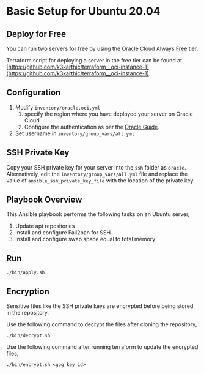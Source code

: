 # Basic Setup for Ubuntu 20.04

## Deploy for Free

You can run two servers for free by using the [Oracle Cloud Always Free](https://www.oracle.com/cloud/free/#always-free) tier.

Terraform script for deploying a server in the free tier can be found at [https://github.com/k3karthic/terraform__oci-instance-1](https://github.com/k3karthic/terraform__oci-instance-1).

## Configuration

1. Modify `inventory/oracle.oci.yml`
    1. specify the region where you have deployed your server on Oracle Cloud.
    1. Configure the authentication as per the [Oracle Guide](https://docs.oracle.com/en-us/iaas/Content/API/Concepts/sdkconfig.htm#SDK_and_CLI_Configuration_File).
1. Set username in `inventory/group_vars/all.yml`

## SSH Private Key

Copy your SSH private key for your server into the `ssh` folder as `oracle`. Alternatively, edit the `inventory/group_vars/all.yml` file and replace the value of `ansible_ssh_private_key_file` with the location of the private key.

## Playbook Overview

This Ansible playbook performs the following tasks on an Ubuntu server,

1. Update apt repositories
1. Install and configure Fail2ban for SSH
1. Install and configure swap space equal to total memory

## Run

```
./bin/apply.sh
```

## Encryption

Sensitive files like the SSH private keys are encrypted before being stored in the repository.

Use the following command to decrypt the files after cloning the repository,

```
./bin/decrypt.sh
```

Use the following command after running terraform to update the encrypted files,

```
./bin/encrypt.sh <gpg key id>
```
